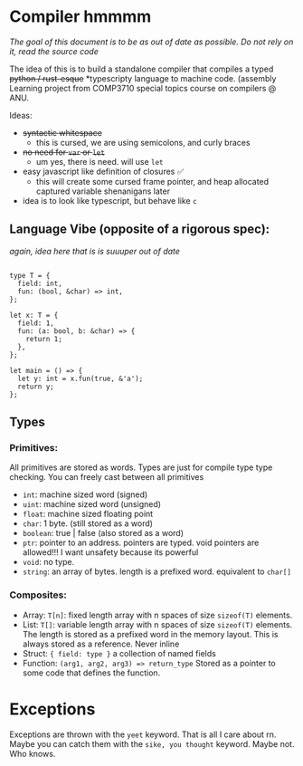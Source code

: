 # Compiler hmmmm

_The goal of this document is to be as out of date as possible. Do not rely on it, read the source code_

The idea of this is to build a standalone compiler that compiles a typed ~~python / rust-esque~~ \*typescripty language to machine code. (assembly
Learning project from COMP3710 special topics course on compilers @ ANU.

Ideas:

- ~~syntactic whitespace~~
  - this is cursed, we are using semicolons, and curly braces
- ~~no need for `var` or `let`~~
  - um yes, there is need. will use `let`
- easy javascript like definition of closures ✅
  - this will create some cursed frame pointer, and heap allocated captured variable shenanigans later
- idea is to look like typescript, but behave like `c`

## Language Vibe (opposite of a rigorous spec):

_again, idea here that is is suuuper out of date_

```

type T = {
  field: int,
  fun: (bool, &char) => int,
};

let x: T = {
  field: 1,
  fun: (a: bool, b: &char) => {
    return 1;
  },
};

let main = () => {
  let y: int = x.fun(true, &'a');
  return y;
};

```

## Types

### Primitives:

All primitives are stored as words. Types are just for compile type type checking. You can freely cast between all primitives

- `int`: machine sized word (signed)
- `uint`: machine sized word (unsigned)
- `float`: machine sized floating point
- `char`: 1 byte. (still stored as a word)
- `boolean`: true | false (also stored as a word)
- `ptr`: pointer to an address. pointers are typed. void pointers are allowed!!! I want unsafety because its powerful
- `void`: no type.
- `string`: an array of bytes. length is a prefixed word. equivalent to `char[]`

### Composites:

- Array: `T[n]`: fixed length array with n spaces of size `sizeof(T)` elements.
- List: `T[]`: variable length array with n spaces of size `sizeof(T)` elements. The length is stored as a prefixed word in the memory layout. This is always stored as a reference. Never inline
- Struct: `{ field: type }` a collection of named fields
- Function: `(arg1, arg2, arg3) => return_type` Stored as a pointer to some code that defines the function.

# Exceptions

Exceptions are thrown with the `yeet` keyword. That is all I care about rn. Maybe you can catch them with the `sike, you thought` keyword. Maybe not. Who knows.
